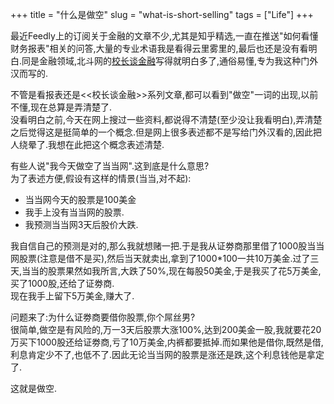 +++
title = "什么是做空"
slug = "what-is-short-selling"
tags = ["Life"]
+++

最近Feedly上的订阅关于金融的文章不少,尤其是知乎精选,一直在推送"如何看懂财务报表"相关的问答,大量的专业术语我是看得云里雾里的,最后也还是没有看明白.同是金融领域,北斗网的[校长谈金融](http://www.ibeidou.org/archives/47902)写得就明白多了,通俗易懂,专为我这种门外汉而写的.

不管是看报表还是<<校长谈金融>>系列文章,都可以看到"做空"一词的出现,以前不懂,现在总算是弄清楚了.  
没看明白之前,今天在网上搜过一些资料,都说得不清楚(至少没让我看明白),弄清楚之后觉得这是挺简单的一个概念.但是网上很多表述都不是写给门外汉看的,因此把人绕晕了.我想在此把这个概念表述清楚.

有些人说"我今天做空了当当网".这到底是什么意思?  
为了表述方便,假设有这样的情景(当当,对不起):  

- 当当网今天的股票是100美金
- 我手上没有当当网的股票.
- 我预测当当网3天后股价大跌.

我自信自己的预测是对的,那么我就想赌一把.于是我从证劵商那里借了1000股当当网股票(注意是借不是买),然后当天就卖出,拿到了1000*100一共10万美金.过了三天,当当的股票果然如我所言,大跌了50%,现在每股50美金,于是我买了花5万美金,买了1000股,还给了证劵商.  
现在我手上留下5万美金,赚大了.

问题来了:为什么证劵商要借你股票,你个屌丝男?  
很简单,做空是有风险的,万一3天后股票大涨100%,达到200美金一股,我就要花20万买下1000股还给证劵商,亏了10万美金,内裤都要抵掉.而如果他是借你,既然是借,利息肯定少不了,也低不了.因此无论当当网的股票是涨还是跌,这个利息钱他是拿定了.

这就是做空.
